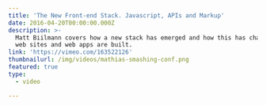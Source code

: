 ```yaml
---
title: 'The New Front-end Stack. Javascript, APIs and Markup'
date: 2016-04-20T00:00:00.000Z
description: >-
  Matt Biilmann covers how a new stack has emerged and how this has changed how
  web sites and web apps are built.
link: 'https://vimeo.com/163522126'
thumbnailurl: /img/videos/mathias-smashing-conf.png
featured: true
type:
  - video

---
```

